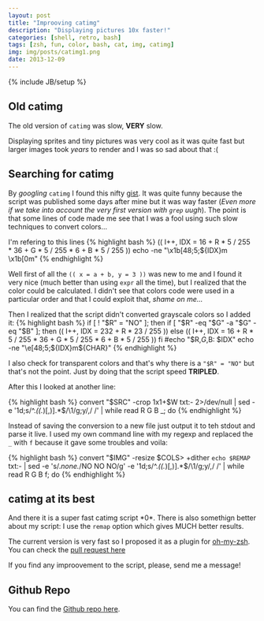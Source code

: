 ```yaml
---
layout: post
title: "Improoving catimg"
description: "Displaying pictures 10x faster!"
categories: [shell, retro, bash]
tags: [zsh, fun, color, bash, cat, img, catimg]
img: img/posts/catimg1.png
date: 2013-12-09
---
```

{% include JB/setup %}

## Old catimg
The old version of `catimg` was slow, **VERY** slow.

Displaying sprites and tiny pictures was very cool as it was quite fast but larger images took _years_ to render and I was so sad about that :(

## Searching for catimg

By _googling_ `catimg` I found this nifty [gist](https://gist.github.com/livibetter/5954298 "Click Me"). It was quite funny because the script was published some days after mine but it was way faster (_Even more if we take into account the very first version with `grep` uugh_). The point is that some lines of code made me see that I was a fool using such slow techniques to convert colors...

I'm refering to this lines
{% highlight bash %}
((
  I++,
  IDX = 16
      + R * 5 / 255 * 36
      + G * 5 / 255 * 6
      + B * 5 / 255
))
    echo -ne "\x1b[48;5;${IDX}m  \x1b[0m"
{% endhighlight %}

Well first of all the `(( x = a + b, y = 3 ))` was new to me and I found it very nice (much better than using `expr` all the time), but I realized that the color could be calculated. I didn't see that colors code were used in a particular order and that I could exploit that, _shame on me..._

Then I realized that the script didn't converted grayscale colors so I added it:
{% highlight bash %}
if [ ! "$R" = "NO" ]; then
    if [ "$R" -eq "$G" -a "$G" -eq "$B" ]; then
      ((
      I++,
      IDX = 232 + R * 23 / 255
      ))
    else
      ((
      I++,
      IDX = 16
      + R * 5 / 255 * 36
      + G * 5 / 255 * 6
      + B * 5 / 255
      ))
    fi
    #echo "$R,$G,$B: $IDX"
    echo -ne "\e[48;5;${IDX}m${CHAR}"
{% endhighlight %}

I also check for transparent colors and that's why there is a `"$R" = "NO"` but that's not the point. Just by doing that the script speed **TRIPLED**.

After this I looked at another line:

{% highlight bash %}
convert "$SRC" -crop 1x1+$W txt:- 2>/dev/null |
  sed -e '1d;s/^.*(\(.*\)[,)].*$/\1/g;y/,/ /' |
  while read R G B _; do
{% endhighlight %}

Instead of saving the conversion to a new file just output it to teh stdout and parse it live. I used my own command line with my regexp and replaced the `_` with `f` because it gave some troubles and voila:

{% highlight bash %}
convert "$IMG" -resize $COLS\> +dither `echo $REMAP` txt:- |
sed -e 's/.*none.*/NO NO NO/g' -e '1d;s/^.*(\(.*\)[,)].*$/\1/g;y/,/ /' |
while read R G B f; do
{% endhighlight %}

## catimg at its best
And there it is a super fast catimg script \*0\*. There is also somethign better about my script: I use the `remap` option which gives MUCH better results.

The current version is very fast so I proposed it as a plugin for [oh-my-zsh](https://github.com/robbyrussell/oh-my-zsh). You can check the [pull request here](https://github.com/robbyrussell/oh-my-zsh/pull/2331)

If you find any improovement to the script, please, send me a message!

## Github Repo

You can find the [Github repo here](https://github.com/posva/catimg).

